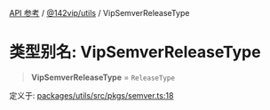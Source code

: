 [API 参考](../../../index.md) / [@142vip/utils](../index.md) / VipSemverReleaseType

# 类型别名: VipSemverReleaseType

> **VipSemverReleaseType** = `ReleaseType`

定义于: [packages/utils/src/pkgs/semver.ts:18](https://github.com/142vip/core-x/blob/d978b443ed1221c42602080459c0a22aae31b2d5/packages/utils/src/pkgs/semver.ts#L18)
